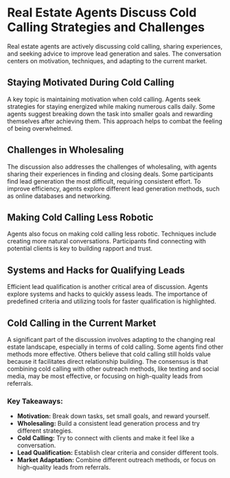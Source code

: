 # Real Estate Agents Discuss Cold Calling Strategies and Challenges

Real estate agents are actively discussing cold calling, sharing experiences, and seeking advice to improve lead generation and sales. The conversation centers on motivation, techniques, and adapting to the current market.

## Staying Motivated During Cold Calling

A key topic is maintaining motivation when cold calling. Agents seek strategies for staying energized while making numerous calls daily. Some agents suggest breaking down the task into smaller goals and rewarding themselves after achieving them. This approach helps to combat the feeling of being overwhelmed.

## Challenges in Wholesaling

The discussion also addresses the challenges of wholesaling, with agents sharing their experiences in finding and closing deals. Some participants find lead generation the most difficult, requiring consistent effort. To improve efficiency, agents explore different lead generation methods, such as online databases and networking.

## Making Cold Calling Less Robotic

Agents also focus on making cold calling less robotic. Techniques include creating more natural conversations. Participants find connecting with potential clients is key to building rapport and trust.

## Systems and Hacks for Qualifying Leads

Efficient lead qualification is another critical area of discussion. Agents explore systems and hacks to quickly assess leads. The importance of predefined criteria and utilizing tools for faster qualification is highlighted.

## Cold Calling in the Current Market

A significant part of the discussion involves adapting to the changing real estate landscape, especially in terms of cold calling. Some agents find other methods more effective. Others believe that cold calling still holds value because it facilitates direct relationship building. The consensus is that combining cold calling with other outreach methods, like texting and social media, may be most effective, or focusing on high-quality leads from referrals.

### Key Takeaways:

*   **Motivation:** Break down tasks, set small goals, and reward yourself.
*   **Wholesaling:** Build a consistent lead generation process and try different strategies.
*   **Cold Calling:** Try to connect with clients and make it feel like a conversation.
*   **Lead Qualification:** Establish clear criteria and consider different tools.
*   **Market Adaptation:** Combine different outreach methods, or focus on high-quality leads from referrals.





